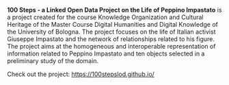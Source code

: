 **100 Steps - a Linked Open Data Project on the Life of Peppino Impastato** is a project created for the course Knowledge Organization and Cultural Heritage of the Master Course Digital Humanities and Digital Knowledge of the University of Bologna. The project focuses on the life of Italian activist Giuseppe Impastato and the network of relationships related to his figure.
The project aims at the homogeneous and interoperable representation of information related to Peppino Impastato and ten objects selected in a preliminary study of the domain.

Check out the project:
<a href="https://100stepslod.github.io/" target="_blank">https://100stepslod.github.io/</a>
